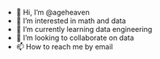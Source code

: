 - 👋 Hi, I’m @ageheaven
- 👀 I’m interested in math and data
- 🌱 I’m currently learning data engineering
- 💞️ I’m looking to collaborate on data
- 📫 How to reach me by email

<!---
ageheaven/ageheaven is a ✨ special ✨ repository because its `README.md` (this file) appears on your GitHub profile.
You can click the Preview link to take a look at your changes.
--->
